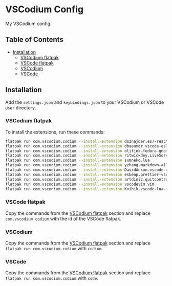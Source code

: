 # VSCodium Config <!-- omit in toc -->

My VSCodium config.

## Table of Contents <!-- omit in toc -->

- [Installation](#installation)
  - [VSCodium flatpak](#vscodium-flatpak)
  - [VSCode flatpak](#vscode-flatpak)
  - [VSCodium](#vscodium)
  - [VSCode](#vscode)

## Installation

Add the `settings.json` and `keybindings.json` to your VSCodium or VSCode `User` directory.

### VSCodium flatpak

To install the extensions, run these commands:

```bash
flatpak run com.vscodium.codium --install-extension dsznajder.es7-react-js-snippets
flatpak run com.vscodium.codium --install-extension dbaeumer.vscode-eslint
flatpak run com.vscodium.codium --install-extension olifink.fedora-gnome-light-dark
flatpak run com.vscodium.codium --install-extension ritwickdey.LiveServer
flatpak run com.vscodium.codium --install-extension sumneko.lua
flatpak run com.vscodium.codium --install-extension yzhang.markdown-all-in-one
flatpak run com.vscodium.codium --install-extension DavidAnson.vscode-markdownlint
flatpak run com.vscodium.codium --install-extension esbenp.prettier-vscode
flatpak run com.vscodium.codium --install-extension artdiniz.quitcontrol-vscode
flatpak run com.vscodium.codium --install-extension vscodevim.vim
flatpak run com.vscodium.codium --install-extension Koihik.vscode-lua-format
```

### VSCode flatpak

Copy the commands from the [VSCodium flatpak](#vscodium-flatpak) section and replace `com.vscodium.codium` with the id of the VSCode flatpak.

### VSCodium

Copy the commands from the [VSCodium flatpak](#vscodium-flatpak) section and replace `flatpak run com.vscodium.codium` with `codium`.

### VSCode

Copy the commands from the [VSCodium flatpak](#vscodium-flatpak) section and replace `flatpak run com.vscodium.codium` with `code`.
